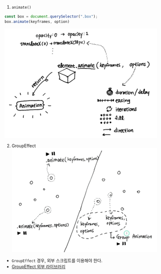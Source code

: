 1. `animate()`
  ```javascript
  const box = document.querySelector(".box");
  box.animate(keyframes, option)
  ```
  ![1-1](./imgs/1-1.png)

2. GroupEffect
  ![2-1](./imgs/2-1.png)
  
  - `GroupEffect` 경우, 외부 스크립트를 이용해야 한다.
  - [GroupEffect 외부 라이브러리](https://cdnjs.cloudflare.com/ajax/libs/web-animations/2.3.2/web-animations-next.min.js)